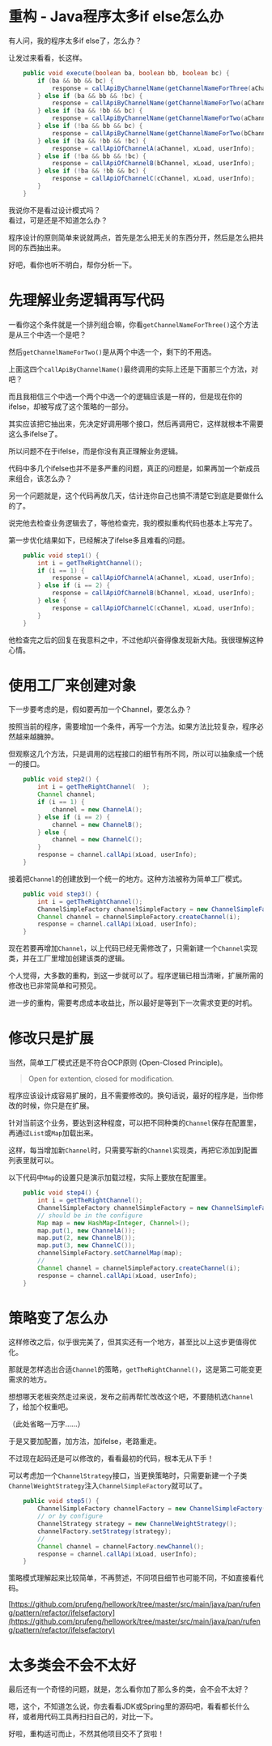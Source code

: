 重构 - Java程序太多if else怎么办
===

有人问，我的程序太多if else了，怎么办？

让发过来看看，长这样。
```java
    public void execute(boolean ba, boolean bb, boolean bc) {
        if (ba && bb && bc) {
            response = callApiByChannelName(getChannelNameForThree(aChannel, bChannel, cChannel), xLoad, userInfo);
        } else if (ba && bb && !bc) {
            response = callApiByChannelName(getChannelNameForTwo(aChannel, bChannel), xLoad, userInfo);
        } else if (ba && !bb && bc) {
            response = callApiByChannelName(getChannelNameForTwo(aChannel, cChannel), xLoad, userInfo);
        } else if (!ba && bb && bc) {
            response = callApiByChannelName(getChannelNameForTwo(bChannel, cChannel), xLoad, userInfo);
        } else if (ba && !bb && !bc) {
            response = callApiOfChannelA(aChannel, xLoad, userInfo);
        } else if (!ba && bb && !bc) {
            response = callApiOfChannelB(bChannel, xLoad, userInfo);
        } else if (!ba && !bb && bc) {
            response = callApiOfChannelC(cChannel, xLoad, userInfo);
        }
    }
```
我说你不是看过设计模式吗？   
看过，可是还是不知道怎么办？

程序设计的原则简单来说就两点，首先是怎么把无关的东西分开，然后是怎么把共同的东西抽出来。

好吧，看你也听不明白，帮你分析一下。

# 先理解业务逻辑再写代码

一看你这个条件就是一个排列组合嘛，你看`getChannelNameForThree()`这个方法是从三个中选一个是吧？

然后`getChannelNameForTwo()`是从两个中选一个，剩下的不用选。

上面这四个`callApiByChannelName()`最终调用的实际上还是下面那三个方法，对吧？

而且我相信三个中选一个两个中选一个的逻辑应该是一样的，但是现在你的ifelse，却被写成了这个策略的一部分。

其实应该把它抽出来，先决定好调用哪个接口，然后再调用它，这样就根本不需要这么多ifelse了。

所以问题不在于ifelse，而是你没有真正理解业务逻辑。

代码中多几个ifelse也并不是多严重的问题，真正的问题是，如果再加一个新成员来组合，该怎么办？

另一个问题就是，这个代码再放几天，估计连你自己也搞不清楚它到底是要做什么的了。

说完他去检查业务逻辑去了，等他检查完，我的模拟重构代码也基本上写完了。

第一步优化结果如下，已经解决了ifelse多且难看的问题。
```java
    public void step1() {
        int i = getTheRightChannel();
        if (i == 1) {
            response = callApiOfChannelA(aChannel, xLoad, userInfo);
        } else if (i == 2) {
            response = callApiOfChannelB(bChannel, xLoad, userInfo);
        } else {
            response = callApiOfChannelC(cChannel, xLoad, userInfo);
        }
    }
```
他检查完之后的回复在我意料之中，不过他却兴奋得像发现新大陆。我很理解这种心情。

# 使用工厂来创建对象

下一步要考虑的是，假如要再加一个Channel，要怎么办？

按照当前的程序，需要增加一个条件，再写一个方法。如果方法比较复杂，程序必然越来越臃肿。

但观察这几个方法，只是调用的远程接口的细节有所不同，所以可以抽象成一个统一的接口。
```java
    public void step2() {
        int i = getTheRightChannel(  );
        Channel channel;
        if (i == 1) {
            channel = new ChannelA();
        } else if (i == 2) {
            channel = new ChannelB();
        } else {
            channel = new ChannelC();
        }
        response = channel.callApi(xLoad, userInfo);
    }
```
接着把`Channel`的创建放到一个统一的地方。这种方法被称为简单工厂模式。
```java
    public void step3() {
        int i = getTheRightChannel();
        ChannelSimpleFactory channelSimpleFactory = new ChannelSimpleFactory();
        Channel channel = channelSimpleFactory.createChannel(i);
        response = channel.callApi(xLoad, userInfo);
    }
```

现在若要再增加`Channel`，以上代码已经无需修改了，只需新建一个`Channel`实现类，并在工厂里增加创建该类的逻辑。

个人觉得，大多数的重构，到这一步就可以了。程序逻辑已相当清晰，扩展所需的修改也已非常简单和可预见。

进一步的重构，需要考虑成本收益比，所以最好是等到下一次需求变更的时机。

# 修改只是扩展

当然，简单工厂模式还是不符合OCP原则 (Open-Closed Principle)。

>Open for extention, closed for modification.

程序应该设计成容易扩展的，且不需要修改的。换句话说，最好的程序是，当你修改的时候，你只是在扩展。

针对当前这个业务，要达到这种程度，可以把不同种类的`Channel`保存在配置里，再通过`List`或`Map`加载出来。

这样，每当增加新`Channel`时，只需要写新的`Channel`实现类，再把它添加到配置列表里就可以。

以下代码中`Map`的设置只是演示加载过程，实际上要放在配置里。
```java
    public void step4() {
        int i = getTheRightChannel();
        ChannelSimpleFactory channelSimpleFactory = new ChannelSimpleFactory();
        // should be in the configure
        Map map = new HashMap<Integer, Channel>();
        map.put(1, new ChannelA());
        map.put(2, new ChannelB());
        map.put(3, new ChannelC());
        channelSimpleFactory.setChannelMap(map);
        //
        Channel channel = channelSimpleFactory.createChannel(i);
        response = channel.callApi(xLoad, userInfo);
    }
```

# 策略变了怎么办

这样修改之后，似乎很完美了，但其实还有一个地方，甚至比以上这步更值得优化。

那就是怎样选出合适`Channel`的策略，`getTheRightChannel()`，这是第二可能变更需求的地方。

想想哪天老板突然走过来说，发布之前再帮忙改改这个吧，不要随机选`Channel`了，给加个权重吧。

（此处省略一万字……）

于是又要加配置，加方法，加ifelse，老路重走。

不过现在起码还是可以修改的，看看最初的代码，根本无从下手！

可以考虑加一个`ChannelStrategy`接口，当更换策略时，只需要新建一个子类`ChannelWeightStrategy`注入`ChannelSimpleFactory`就可以了。

```java
    public void step5() {
        ChannelSimpleFactory channelFactory = new ChannelSimpleFactory();
        // or by configure
        ChannelStrategy strategy = new ChannelWeightStrategy();
        channelFactory.setStrategy(strategy);
        //
        Channel channel = channelFactory.newChannel();
        response = channel.callApi(xLoad, userInfo);
    }
```
策略模式理解起来比较简单，不再赘述，不同项目细节也可能不同，不如直接看代码。

[https://github.com/prufeng/hellowork/tree/master/src/main/java/pan/rufeng/pattern/refactor/ifelsefactory](https://github.com/prufeng/hellowork/tree/master/src/main/java/pan/rufeng/pattern/refactor/ifelsefactory)

# 太多类会不会不太好

最后还有一个奇怪的问题，就是，怎么看你加了那么多的类，会不会不太好？

嗯，这个，不知道怎么说，你去看看JDK或Spring里的源码吧，看看都长什么样，或者用代码工具再扫扫自己的，对比一下。

好啦，重构适可而止，不然其他项目交不了货啦！